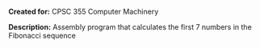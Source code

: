 **Created for:** CPSC 355 Computer Machinery

**Description:** Assembly program that calculates the first 7 numbers in the Fibonacci sequence
